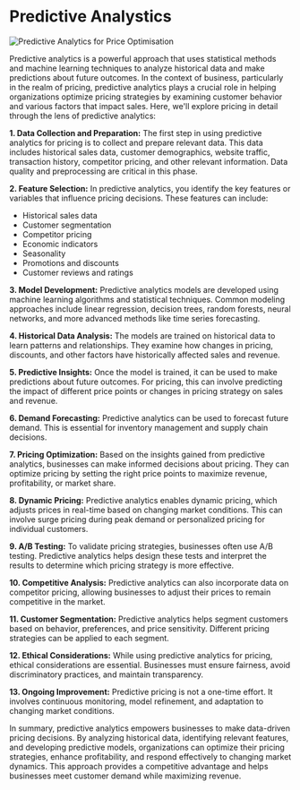 # Predictive Analystics

![Predictive Analytics for Price Optimisation](https://miro.medium.com/v2/resize:fit:1400/format:webp/0*p_hP8-XIQNtbG2QC.png)

Predictive analytics is a powerful approach that uses statistical methods and machine learning techniques to analyze historical data and make predictions about future outcomes. In the context of business, particularly in the realm of pricing, predictive analytics plays a crucial role in helping organizations optimize pricing strategies by examining customer behavior and various factors that impact sales. Here, we'll explore pricing in detail through the lens of predictive analytics:

**1. Data Collection and Preparation:**
   The first step in using predictive analytics for pricing is to collect and prepare relevant data. This data includes historical sales data, customer demographics, website traffic, transaction history, competitor pricing, and other relevant information. Data quality and preprocessing are critical in this phase.

**2. Feature Selection:**
   In predictive analytics, you identify the key features or variables that influence pricing decisions. These features can include:

   - Historical sales data
   - Customer segmentation
   - Competitor pricing
   - Economic indicators
   - Seasonality
   - Promotions and discounts
   - Customer reviews and ratings

**3. Model Development:**
   Predictive analytics models are developed using machine learning algorithms and statistical techniques. Common modeling approaches include linear regression, decision trees, random forests, neural networks, and more advanced methods like time series forecasting.

**4. Historical Data Analysis:**
   The models are trained on historical data to learn patterns and relationships. They examine how changes in pricing, discounts, and other factors have historically affected sales and revenue.

**5. Predictive Insights:**
   Once the model is trained, it can be used to make predictions about future outcomes. For pricing, this can involve predicting the impact of different price points or changes in pricing strategy on sales and revenue.

**6. Demand Forecasting:**
   Predictive analytics can be used to forecast future demand. This is essential for inventory management and supply chain decisions.

**7. Pricing Optimization:**
   Based on the insights gained from predictive analytics, businesses can make informed decisions about pricing. They can optimize pricing by setting the right price points to maximize revenue, profitability, or market share.

**8. Dynamic Pricing:**
   Predictive analytics enables dynamic pricing, which adjusts prices in real-time based on changing market conditions. This can involve surge pricing during peak demand or personalized pricing for individual customers.

**9. A/B Testing:**
   To validate pricing strategies, businesses often use A/B testing. Predictive analytics helps design these tests and interpret the results to determine which pricing strategy is more effective.

**10. Competitive Analysis:**
   Predictive analytics can also incorporate data on competitor pricing, allowing businesses to adjust their prices to remain competitive in the market.

**11. Customer Segmentation:**
   Predictive analytics helps segment customers based on behavior, preferences, and price sensitivity. Different pricing strategies can be applied to each segment.

**12. Ethical Considerations:**
   While using predictive analytics for pricing, ethical considerations are essential. Businesses must ensure fairness, avoid discriminatory practices, and maintain transparency.

**13. Ongoing Improvement:**
   Predictive pricing is not a one-time effort. It involves continuous monitoring, model refinement, and adaptation to changing market conditions.

In summary, predictive analytics empowers businesses to make data-driven pricing decisions. By analyzing historical data, identifying relevant features, and developing predictive models, organizations can optimize their pricing strategies, enhance profitability, and respond effectively to changing market dynamics. This approach provides a competitive advantage and helps businesses meet customer demand while maximizing revenue.